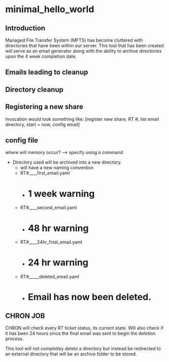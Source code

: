 # minimal_hello_world

## Introduction

Managed File Transfer System (MFTS) has become cluttered with directories that have been within our server. 
This tool that has been created will serve as an email generator along with the ability to archive directories upon the 4 week completion date. 

## Emails leading to cleanup


## Directory cleanup


## Registering a new share 

Invocation would look something like: 
[register new share, RT #, list email directory, start = now, config email]


## config file
where will memory occur? --> specify using a command
- Directory used will be archived into a new directory. 
  - will have a new naming convention
  - RT#____first_email.yaml 
      - # 1 week warning
  - RT#____second_email.yaml 
      - # 48 hr warning
  - RT#____24hr_final_email.yaml
      - # 24 hr warning
  - RT#_____deleted_email.yaml
      - # Email has now been deleted.
  

## CHRON JOB
CHRON will check every RT ticket status, its current state. Will also check if it has been 24 hours since the final email was sent to begin the deletion process. 

This tool will not completley delete a directory but instead be redirected to an external directory that will be an archive folder to be stored. 




